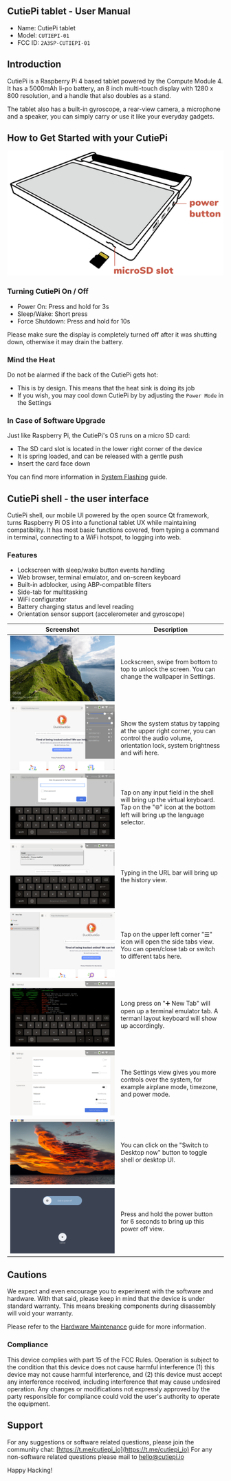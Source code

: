 ## CutiePi tablet - User Manual

- Name: CutiePi tablet
- Model: `CUTIEPI-01`
- FCC ID: `2A3SP-CUTIEPI-01`

## Introduction

CutiePi is a Raspberry Pi 4 based tablet powered by the Compute Module 4. It has a 5000mAh li-po battery, an 8 inch multi-touch display with 1280 x 800 resolution, and a handle that also doubles as a stand.

The tablet also has a built-in gyroscope, a rear-view camera, a microphone and a speaker, you can simply carry or use it like your everyday gadgets.

## How to Get Started with your CutiePi

![](screenshots/cutiepi-manual-instruction.png)

### Turning CutiePi On / Off

- Power On: Press and hold for 3s 
- Sleep/Wake: Short press
- Force Shutdown: Press and hold for 10s 

Please make sure the display is completely turned off after it was shutting down, otherwise it may drain the battery. 

### Mind the Heat 

Do not be alarmed if the back of the CutiePi gets hot: 

- This is by design. This means that the heat sink is doing its job 
- If you wish, you may cool down CutiePi by by adjusting the `Power Mode` in the Settings

### In Case of Software Upgrade 

Just like Raspberry Pi, the CutiePi's OS runs on a micro SD card: 

- The SD card slot is located in the lower right corner of the device 
- It is spring loaded, and can be released with a gentle push 
- Insert the card face down 

You can find more information in [System Flashing](SystemFlashingGuide.md) guide.

## CutiePi shell - the user interface 

CutiePi shell, our mobile UI powered by the open source Qt framework, turns Raspberry Pi OS into a functional tablet UX while maintaining compatibility.
It has most basic functions covered, from typing a command in terminal, connecting to a WiFi hotspot, to logging into web.

### Features 

- Lockscreen with sleep/wake button events handling
- Web browser, terminal emulator, and on-screen keyboard
- Built-in adblocker, using ABP-compatible filters
- Side-tab for multitasking
- WiFi configurator
- Battery charging status and level reading 
- Orientation sensor support (accelerometer and gyroscope)

| Screenshot | Description |
| ------------- | ------------- |
| ![](screenshots/lockscreen.png) | Lockscreen, swipe from bottom to top to unlock the screen. You can change the wallpaper in Settings. | 
| ![](screenshots/system-status.png) | Show the system status by tapping at the upper right corner, you can control the audio volume, orientation lock, system brightness and wifi here.| 
| ![](screenshots/virtualkeyboard.png) | Tap on any input field in the shell will bring up the virtual keyboard. Tap on the "🌐" icon at the bottom left will bring up the language selector.|
| ![](screenshots/webbrowser-url.png) | Typing in the URL bar will bring up the history view. | 
| ![](screenshots/tab-view.png) | Tap on the upper left corner "☰" icon will open the side tabs view. You can open/close tab or switch to different tabs here. |
| ![](screenshots/new-tab.png) | Long press on "➕ New Tab" will open up a terminal emulator tab. A termanl layout keyboard will show up accordingly. | 
| ![](screenshots/settings.png) | The Settings view gives you more controls over the system, for example airplane mode, timezone, and power mode. | 
| ![](screenshots/desktop-toggle.png) |  You can click on the "Switch to Desktop now" button to toggle shell or desktop UI. |
| ![](screenshots/power-off.png) |  Press and hold the power button for 6 seconds to bring up this power off view.  |

## Cautions  

We expect and even encourage you to experiment with the software and hardware. With that said, please keep in mind that the device is under standard warranty. This means breaking components during disassembly will void your warranty.

Please refer to the [Hardware Maintenance](HardwareMaintenanceGuide.md) guide for more information.

### Compliance 

This device complies with part 15 of the FCC Rules. Operation is subject to the condition that this device does not cause harmful interference (1) this device may not cause harmful interference, and (2) this device must accept any interference received, including interference that may cause undesired operation. Any changes or modifications not expressly approved by the party responsible for compliance could void the user's authority to operate the equipment.

## Support 

For any suggestions or software related questions, please join the community chat: [https://t.me/cutiepi_io](https://t.me/cutiepi_io) 
For any non-software related questions please mail to [hello@cutiepi.io](mailto:hello@cutiepi.io) 

Happy Hacking!
